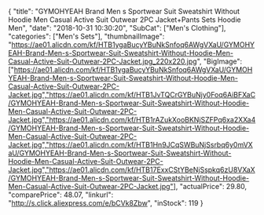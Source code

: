 {
	"title": "GYMOHYEAH Brand Men s Sportwear Suit Sweatshirt Without Hoodie Men Casual Active Suit Outwear 2PC Jacket+Pants Sets Hoodie Men",
	"date": "2018-10-31 10:30:20",
	"SubCat": ["Men's Clothing"],
	"categories": ["Men's Sets"],
	"thumbnailImage": "https://ae01.alicdn.com/kf/HTB1ygaBucyYBuNkSnfoq6AWgVXaU/GYMOHYEAH-Brand-Men-s-Sportwear-Suit-Sweatshirt-Without-Hoodie-Men-Casual-Active-Suit-Outwear-2PC-Jacket.jpg_220x220.jpg",
	"BigImage": ["https://ae01.alicdn.com/kf/HTB1ygaBucyYBuNkSnfoq6AWgVXaU/GYMOHYEAH-Brand-Men-s-Sportwear-Suit-Sweatshirt-Without-Hoodie-Men-Casual-Active-Suit-Outwear-2PC-Jacket.jpg","https://ae01.alicdn.com/kf/HTB1JvTQCrGYBuNjy0Foq6AiBFXaC/GYMOHYEAH-Brand-Men-s-Sportwear-Suit-Sweatshirt-Without-Hoodie-Men-Casual-Active-Suit-Outwear-2PC-Jacket.jpg","https://ae01.alicdn.com/kf/HTB1rAZukXooBKNjSZFPq6xa2XXa4/GYMOHYEAH-Brand-Men-s-Sportwear-Suit-Sweatshirt-Without-Hoodie-Men-Casual-Active-Suit-Outwear-2PC-Jacket.jpg","https://ae01.alicdn.com/kf/HTB1Hn9JCqSWBuNjSsrbq6y0mVXaU/GYMOHYEAH-Brand-Men-s-Sportwear-Suit-Sweatshirt-Without-Hoodie-Men-Casual-Active-Suit-Outwear-2PC-Jacket.jpg","https://ae01.alicdn.com/kf/HTB17ExxCStYBeNjSspkq6zU8VXaX/GYMOHYEAH-Brand-Men-s-Sportwear-Suit-Sweatshirt-Without-Hoodie-Men-Casual-Active-Suit-Outwear-2PC-Jacket.jpg"],
	"actualPrice": 29.80,
	"comparePrice": 48.07,
	"linkurl": "http://s.click.aliexpress.com/e/bCVk8Zbw",
	"inStock": 119
}
